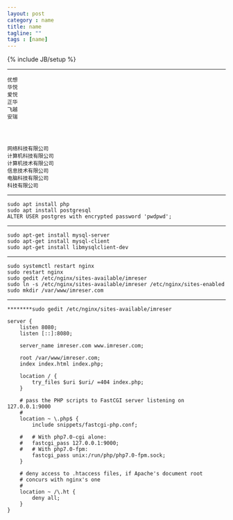 ```yaml
---
layout: post
category : name
title: name
tagline: ""
tags : [name]
---
```

{% include JB/setup %}




***

	优想
	华悦
	爱悦
	正华
	飞越
	安瑞
	
	
	
	
	网络科技有限公司
	计算机科技有限公司
	计算机技术有限公司
	信息技术有限公司
	电脑科技有限公司
	科技有限公司

***

	sudo apt install php
	sudo apt install postgresql
	ALTER USER postgres with encrypted password 'pwdpwd';

***

	sudo apt-get install mysql-server 
	sudo apt-get install mysql-client
	sudo apt-get install libmysqlclient-dev

***

	sudo systemctl restart nginx
	sudo restart nginx
	sudo gedit /etc/nginx/sites-available/imreser
	sudo ln -s /etc/nginx/sites-available/imreser /etc/nginx/sites-enabled
	sudo mkdir /var/www/imreser.com
	
***

	********sudo gedit /etc/nginx/sites-available/imreser

	server {
		listen 8080;
		listen [::]:8080;
	
		server_name imreser.com www.imreser.com;
	
		root /var/www/imreser.com;
		index index.html index.php;
	
		location / {
			try_files $uri $uri/ =404 index.php;
		}
	
		# pass the PHP scripts to FastCGI server listening on 127.0.0.1:9000
		#
		location ~ \.php$ {
			include snippets/fastcgi-php.conf;
		
		#	# With php7.0-cgi alone:
		#	fastcgi_pass 127.0.0.1:9000;
		#	# With php7.0-fpm:
			fastcgi_pass unix:/run/php/php7.0-fpm.sock;
		}
	
		# deny access to .htaccess files, if Apache's document root
		# concurs with nginx's one
		#
		location ~ /\.ht {
			deny all;
		}
	}
